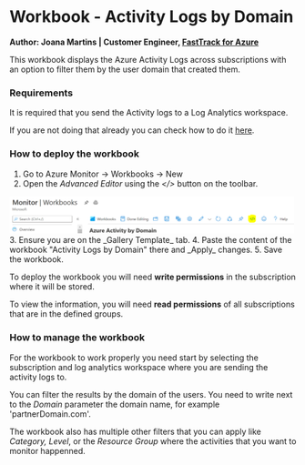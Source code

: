 # Workbook - Activity Logs by Domain
**Author: Joana Martins | Customer Engineer, [FastTrack for Azure](https://aka.ms/fasttrackforazure)**

This workbook displays the Azure Activity Logs across subscriptions with an option to filter them by the user domain that created them.

### Requirements

It is required that you send the Activity logs to a Log Analytics workspace.

If you are not doing that already you can check how to do it [here](https://docs.microsoft.com/en-us/azure/azure-monitor/platform/activity-log#send-to-log-analytics-workspace).


### How to deploy the workbook
1. Go to Azure Monitor -> Workbooks -> New
2. Open the _Advanced Editor_ using the _</>_ button on the toolbar.
  <img src="./Media/AdvancedEditor.PNG" width="500" alt="">
3. Ensure you are on the _Gallery Template_ tab.
4. Paste the content of the workbook "Activity Logs by Domain" there and _Apply_ changes.
5. Save the workbook.

To deploy the workbook you will need **write permissions** in the subscription where it will be stored. 

To view the information, you will need **read permissions** of all subscriptions that are in the defined groups. 

### How to manage the workbook

For the workbook to work properly you need start by selecting the subscription and log analytics workspace where you are sending the activity logs to.

You can filter the results by the domain of the users. You need to write next to the _Domain_ parameter the domain name, for example 'partnerDomain.com'.

The workbook also has multiple other filters that you can apply like _Category, Level_, or the _Resource Group_ where the activities that you want to monitor happenned.

